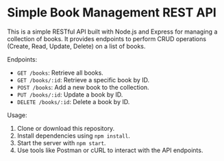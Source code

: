 # Simple Book Management REST API

This is a simple RESTful API built with Node.js and Express for managing a collection of books. It provides endpoints to perform CRUD operations (Create, Read, Update, Delete) on a list of books.

Endpoints:

- `GET /books`: Retrieve all books.
- `GET /books/:id`: Retrieve a specific book by ID.
- `POST /books`: Add a new book to the collection.
- `PUT /books/:id`: Update a book by ID.
- `DELETE /books/:id`: Delete a book by ID.

Usage:

1. Clone or download this repository.
2. Install dependencies using `npm install`.
3. Start the server with `npm start`.
4. Use tools like Postman or cURL to interact with the API endpoints.
